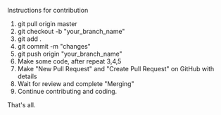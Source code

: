 Instructions for contribution

1. git pull origin master
2. git checkout -b "your_branch_name"
3. git add .
4. git commit -m "changes"
5. git push origin "your_branch_name"
6. Make some code, after repeat 3,4,5
7. Make "New Pull Request"  and "Create Pull Request" on GitHub with details
8. Wait for review and complete "Merging"
9. Continue contributing and coding.

That's all.
